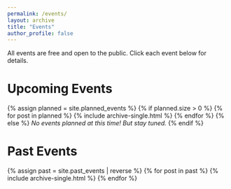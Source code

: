 ```yaml
---
permalink: /events/
layout: archive
title: "Events"
author_profile: false
---
```


All events are free and open to the public. Click each event below for
details.

# Upcoming Events

{% assign planned = site.planned_events %}
{% if planned.size > 0 %}
  {% for post in planned %}
    {% include archive-single.html %}
  {% endfor %}
{% else %}
  _No events planned at this time! But stay tuned._
{% endif %}

# Past Events

{% assign past = site.past_events | reverse %}
{% for post in past %}
  {% include archive-single.html %}
{% endfor %}
